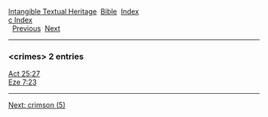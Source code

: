 [Intangible Textual Heritage](../../index)  [Bible](../index) 
[Index](index)   
[c Index](_c_)  
  [Previous](c02706)  [Next](c02708) 

------------------------------------------------------------------------

### &lt;crimes&gt; 2 entries

[Act 25:27](../kjv/act025.htm#027)  
[Eze 7:23](../kjv/eze007.htm#023)  

------------------------------------------------------------------------

[Next: crimson (5)](c02708)
